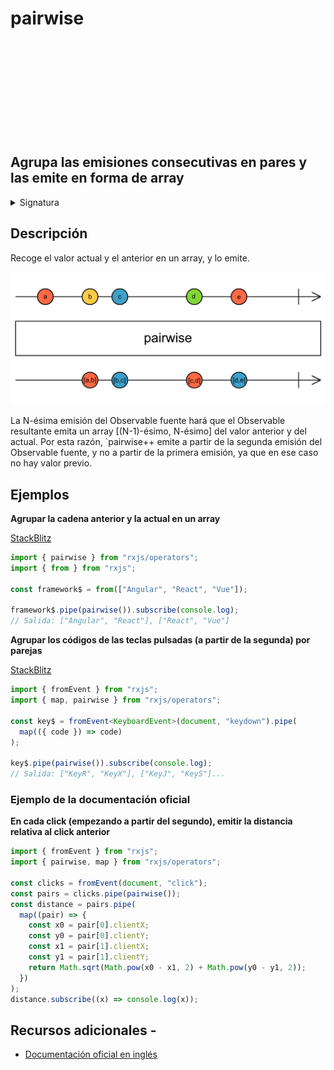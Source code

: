 <div class="page-heading">

# pairwise

<a target="_blank" href="https://github.com/ReactiveX/rxjs/blob/master/src/internal/operators/pairwise.ts">
<svg>
  <use xlink:href="/assets/icons/github.svg#github"></use>
</svg>
</a>
</div>

<h2 class="subtitle"> Agrupa las emisiones consecutivas en pares y las emite en forma de array
</h2>

<details>
<summary>Signatura</summary>

### Firma

`pairwise<T>(): OperatorFunction<T, [T, T]>`

### Parámetros

No recibe ningún parámetro.

### Retorna

`OperatorFunction<T, [T, T]>`: Un Observable de pares (en forma de array) de valores consecutivos del Observable fuente.

</details>

## Descripción

Recoge el valor actual y el anterior en un array, y lo emite.

<img src="assets/images/marble-diagrams/transformation/pairwise.png" alt="Diagrama de canicas del operador pairwise">

La N-ésima emisión del Observable fuente hará que el Observable resultante emita un array [(N-1)-ésimo, N-ésimo] del valor anterior y del actual. Por esta razón, `pairwise++ emite a partir de la segunda emisión del Observable fuente, y no a partir de la primera emisión, ya que en ese caso no hay valor previo.

## Ejemplos

**Agrupar la cadena anterior y la actual en un array**

<a target="_blank" href="https://stackblitz.com/edit/rxjs-pairwise-1?file=index.ts">StackBlitz</a>

```javascript
import { pairwise } from "rxjs/operators";
import { from } from "rxjs";

const framework$ = from(["Angular", "React", "Vue"]);

framework$.pipe(pairwise()).subscribe(console.log);
// Salida: ["Angular", "React"], ["React", "Vue"]
```

**Agrupar los códigos de las teclas pulsadas (a partir de la segunda) por parejas**

<a target="_blank" href="https://stackblitz.com/edit/rxjs-pairwise-2?file=index.ts">StackBlitz</a>

```typescript
import { fromEvent } from "rxjs";
import { map, pairwise } from "rxjs/operators";

const key$ = fromEvent<KeyboardEvent>(document, "keydown").pipe(
  map(({ code }) => code)
);

key$.pipe(pairwise()).subscribe(console.log);
// Salida: ["KeyR", "KeyX"], ["KeyJ", "KeyS"]...
```

### Ejemplo de la documentación oficial

**En cada click (empezando a partir del segundo), emitir la distancia relativa al click anterior**

```javascript
import { fromEvent } from "rxjs";
import { pairwise, map } from "rxjs/operators";

const clicks = fromEvent(document, "click");
const pairs = clicks.pipe(pairwise());
const distance = pairs.pipe(
  map((pair) => {
    const x0 = pair[0].clientX;
    const y0 = pair[0].clientY;
    const x1 = pair[1].clientX;
    const y1 = pair[1].clientY;
    return Math.sqrt(Math.pow(x0 - x1, 2) + Math.pow(y0 - y1, 2));
  })
);
distance.subscribe((x) => console.log(x));
```

## Recursos adicionales -

- [Documentación oficial en inglés](https://rxjs-dev.firebaseapp.com/api/operators/pairwise)
